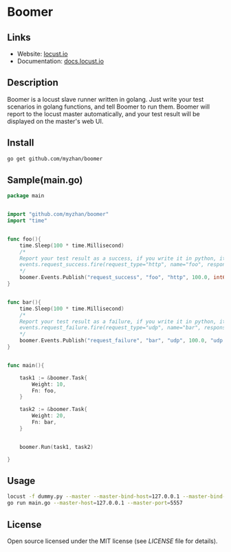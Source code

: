 # Boomer

## Links

* Website: <a href="http://locust.io">locust.io</a>
* Documentation: <a href="http://docs.locust.io">docs.locust.io</a>

## Description

Boomer is a locust slave runner written in golang. Just write your test scenarios in golang functions, and tell Boomer to run them.
Boomer will report to the locust master automatically, and your test result will be displayed on the master's web UI.


## Install
```bash
go get github.com/myzhan/boomer
```


## Sample(main.go)
```go
package main


import "github.com/myzhan/boomer"
import "time"


func foo(){
	time.Sleep(100 * time.Millisecond)
	/*
    Report your test result as a success, if you write it in python, it will looks like this
    events.request_success.fire(request_type="http", name="foo", response_time=100.0, response_length=10)
    */
    boomer.Events.Publish("request_success", "foo", "http", 100.0, int64(10))
}


func bar(){
	time.Sleep(100 * time.Millisecond)
	/*
    Report your test result as a failure, if you write it in python, it will looks like this
    events.request_failure.fire(request_type="udp", name="bar", response_time=100.0, exception=Exception("udp error"))
    */
    boomer.Events.Publish("request_failure", "bar", "udp", 100.0, "udp error")
}


func main(){

	task1 := &boomer.Task{
		Weight: 10,
		Fn: foo,
	}

	task2 := &boomer.Task{
		Weight: 20,
		Fn: bar,
	}


	boomer.Run(task1, task2)

}
```

## Usage
```bash
locust -f dummy.py --master --master-bind-host=127.0.0.1 --master-bind-port=5557
go run main.go --master-host=127.0.0.1 --master-port=5557
```

## License

Open source licensed under the MIT license (see _LICENSE_ file for details).
